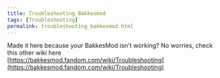 ```yaml
---
title: Troubleshooting Bakkesmod
tags: [Troubleshooting]
permalink: troubleshooting_bakkesmod.html
---
```


Made it here because your BakkesMod isn't working? No worries, check this other wiki here  
[https://bakkesmod.fandom.com/wiki/Troubleshooting](https://bakkesmod.fandom.com/wiki/Troubleshooting)